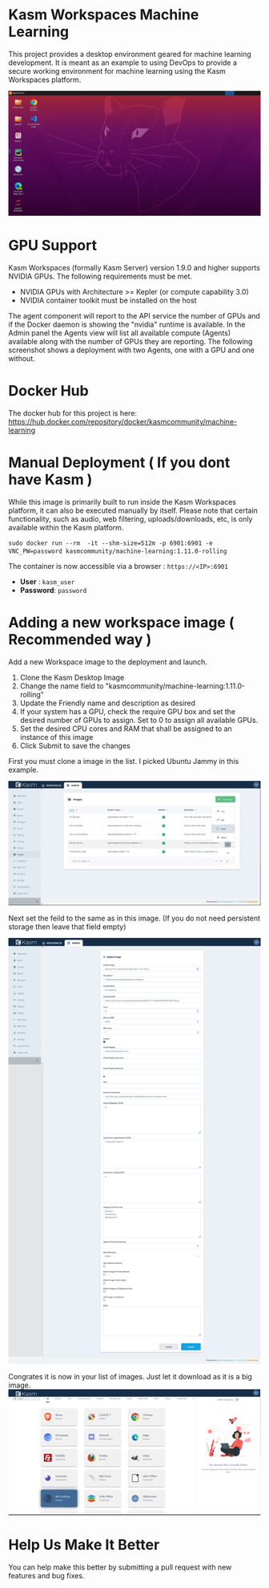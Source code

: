 # Kasm Workspaces Machine Learning

This project provides a desktop environment geared for machine learning development. It is meant as an example to using DevOps to provide a secure working environment for machine learning using the Kasm Workspaces platform.

![](resources/desktop.png)


# GPU Support

Kasm Workspaces (formally Kasm Server) version 1.9.0 and higher supports NVIDIA GPUs. The following requirements must be met.
* NVIDIA GPUs with Architecture >= Kepler (or compute capability 3.0)
* NVIDIA container toolkit must be installed on the host

The agent component will report to the API service the number of GPUs and if the Docker daemon is showing the "nvidia" runtime is available. In the Admin panel the Agents view will list all available compute (Agents) available along with the number of GPUs they are reporting. The following screenshot shows a deployment with two Agents, one with a GPU and one without.


# Docker Hub

The docker hub for this project is here: https://hub.docker.com/repository/docker/kasmcommunity/machine-learning


# Manual Deployment ( If you dont have Kasm )

While this image is primarily built to run inside the Kasm Workspaces platform, it can also be executed manually by itself.  Please note that certain functionality, such as audio, web filtering, uploads/downloads, etc, is only available within the Kasm platform.

```
sudo docker run --rm  -it --shm-size=512m -p 6901:6901 -e VNC_PW=password kasmcommunity/machine-learning:1.11.0-rolling
```

The container is now accessible via a browser : `https://<IP>:6901`

 - **User** : `kasm_user`
 - **Password**: `password`


# Adding a new workspace image ( Recommended way )

Add a new Workspace image to the deployment and launch. 
1. Clone the Kasm Desktop Image
2. Change the name field to "kasmcommunity/machine-learning:1.11.0-rolling"
3. Update the Friendly name and description as desired
4. If your system has a GPU, check the require GPU box and set the desired number of GPUs to assign. Set to 0 to assign all available GPUs.
5. Set the desired CPU cores and RAM that shall be assigned to an instance of this image
6. Click Submit to save the changes


First you must clone a image in the list. I picked Ubuntu Jammy in this example.

![](resources/clone.png)


Next set the feild to the same as in this image. (If you do not need persistent storage then leave that field empty)

![](resources/image_setup.png)


Congrates it is now in your list of images. Just let it download as it is a big image.
![](resources/in_list.png)


# Help Us Make It Better

You can help make this better by submitting a pull request with new features and bug fixes.
